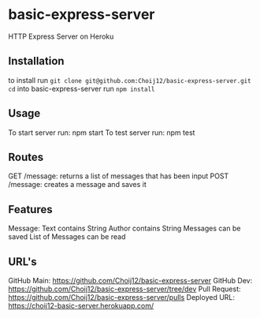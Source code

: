 # basic-express-server
HTTP Express Server on Heroku
## Installation
to install run `git clone git@github.com:Choij12/basic-express-server.git` `cd` into basic-express-server run `npm install`

## Usage
To start server run: npm start To test server run: npm test

## Routes
GET /message: returns a list of messages that has been input
POST /message: creates a message and saves it

## Features
Message:
Text contains String
Author contains String
Messages can be saved
List of Messages can be read

## URL's
GitHub Main: https://github.com/Choij12/basic-express-server
GitHub Dev: https://github.com/Choij12/basic-express-server/tree/dev
Pull Request: https://github.com/Choij12/basic-express-server/pulls
Deployed URL: https://choij12-basic-server.herokuapp.com/